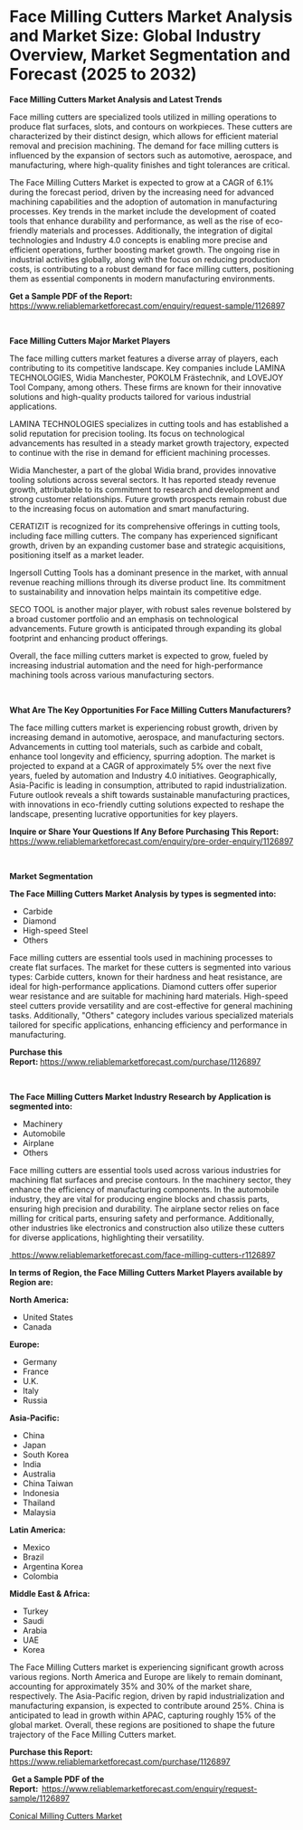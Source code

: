 <p><h1>Face Milling Cutters Market Analysis and Market Size: Global Industry Overview, Market Segmentation and Forecast (2025 to 2032)</h1></p><p><strong>Face Milling Cutters Market Analysis and Latest Trends</strong></p>
<p><p>Face milling cutters are specialized tools utilized in milling operations to produce flat surfaces, slots, and contours on workpieces. These cutters are characterized by their distinct design, which allows for efficient material removal and precision machining. The demand for face milling cutters is influenced by the expansion of sectors such as automotive, aerospace, and manufacturing, where high-quality finishes and tight tolerances are critical.</p><p>The Face Milling Cutters Market is expected to grow at a CAGR of 6.1% during the forecast period, driven by the increasing need for advanced machining capabilities and the adoption of automation in manufacturing processes. Key trends in the market include the development of coated tools that enhance durability and performance, as well as the rise of eco-friendly materials and processes. Additionally, the integration of digital technologies and Industry 4.0 concepts is enabling more precise and efficient operations, further boosting market growth. The ongoing rise in industrial activities globally, along with the focus on reducing production costs, is contributing to a robust demand for face milling cutters, positioning them as essential components in modern manufacturing environments.</p></p>
<p><strong>Get a Sample PDF of the Report:&nbsp;</strong> <a href="https://www.reliablemarketforecast.com/enquiry/request-sample/1126897?utm_campaign=1893&utm_medium=2&utm_source=Github&utm_content=ia&utm_term=18022025&utm_id=face-milling-cutters">https://www.reliablemarketforecast.com/enquiry/request-sample/1126897</a></p>
<p>&nbsp;</p>
<p><strong>Face Milling Cutters Major Market Players</strong></p>
<p><p>The face milling cutters market features a diverse array of players, each contributing to its competitive landscape. Key companies include LAMINA TECHNOLOGIES, Widia Manchester, POKOLM Frästechnik, and LOVEJOY Tool Company, among others. These firms are known for their innovative solutions and high-quality products tailored for various industrial applications.</p><p>LAMINA TECHNOLOGIES specializes in cutting tools and has established a solid reputation for precision tooling. Its focus on technological advancements has resulted in a steady market growth trajectory, expected to continue with the rise in demand for efficient machining processes.</p><p>Widia Manchester, a part of the global Widia brand, provides innovative tooling solutions across several sectors. It has reported steady revenue growth, attributable to its commitment to research and development and strong customer relationships. Future growth prospects remain robust due to the increasing focus on automation and smart manufacturing.</p><p>CERATIZIT is recognized for its comprehensive offerings in cutting tools, including face milling cutters. The company has experienced significant growth, driven by an expanding customer base and strategic acquisitions, positioning itself as a market leader.</p><p>Ingersoll Cutting Tools has a dominant presence in the market, with annual revenue reaching millions through its diverse product line. Its commitment to sustainability and innovation helps maintain its competitive edge.</p><p>SECO TOOL is another major player, with robust sales revenue bolstered by a broad customer portfolio and an emphasis on technological advancements. Future growth is anticipated through expanding its global footprint and enhancing product offerings.</p><p>Overall, the face milling cutters market is expected to grow, fueled by increasing industrial automation and the need for high-performance machining tools across various manufacturing sectors.</p></p>
<p>&nbsp;</p>
<p><strong>What Are The Key Opportunities For Face Milling Cutters Manufacturers?</strong></p>
<p><p>The face milling cutters market is experiencing robust growth, driven by increasing demand in automotive, aerospace, and manufacturing sectors. Advancements in cutting tool materials, such as carbide and cobalt, enhance tool longevity and efficiency, spurring adoption. The market is projected to expand at a CAGR of approximately 5% over the next five years, fueled by automation and Industry 4.0 initiatives. Geographically, Asia-Pacific is leading in consumption, attributed to rapid industrialization. Future outlook reveals a shift towards sustainable manufacturing practices, with innovations in eco-friendly cutting solutions expected to reshape the landscape, presenting lucrative opportunities for key players.</p></p>
<p><strong>Inquire or Share Your Questions If Any Before Purchasing This Report:</strong> <a href="https://www.reliablemarketforecast.com/enquiry/pre-order-enquiry/1126897?utm_campaign=1893&utm_medium=2&utm_source=Github&utm_content=ia&utm_term=18022025&utm_id=face-milling-cutters">https://www.reliablemarketforecast.com/enquiry/pre-order-enquiry/1126897</a></p>
<p>&nbsp;</p>
<p><strong>Market Segmentation</strong></p>
<p><strong>The Face Milling Cutters Market Analysis by types is segmented into:</strong></p>
<p><ul><li>Carbide</li><li>Diamond</li><li>High-speed Steel</li><li>Others</li></ul></p>
<p><p>Face milling cutters are essential tools used in machining processes to create flat surfaces. The market for these cutters is segmented into various types: Carbide cutters, known for their hardness and heat resistance, are ideal for high-performance applications. Diamond cutters offer superior wear resistance and are suitable for machining hard materials. High-speed steel cutters provide versatility and are cost-effective for general machining tasks. Additionally, "Others" category includes various specialized materials tailored for specific applications, enhancing efficiency and performance in manufacturing.</p></p>
<p><strong>Purchase this Report:&nbsp;</strong><a href="https://www.reliablemarketforecast.com/purchase/1126897?utm_campaign=1893&utm_medium=2&utm_source=Github&utm_content=ia&utm_term=18022025&utm_id=face-milling-cutters">https://www.reliablemarketforecast.com/purchase/1126897</a></p>
<p>&nbsp;</p>
<p><strong>The Face Milling Cutters Market Industry Research by Application is segmented into:</strong></p>
<p><ul><li>Machinery</li><li>Automobile</li><li>Airplane</li><li>Others</li></ul></p>
<p><p>Face milling cutters are essential tools used across various industries for machining flat surfaces and precise contours. In the machinery sector, they enhance the efficiency of manufacturing components. In the automobile industry, they are vital for producing engine blocks and chassis parts, ensuring high precision and durability. The airplane sector relies on face milling for critical parts, ensuring safety and performance. Additionally, other industries like electronics and construction also utilize these cutters for diverse applications, highlighting their versatility.</p></p>
<p><a href="https://www.reliablemarketforecast.com/face-milling-cutters-r1126897?utm_campaign=1893&utm_medium=2&utm_source=Github&utm_content=ia&utm_term=18022025&utm_id=face-milling-cutters">&nbsp;https://www.reliablemarketforecast.com/face-milling-cutters-r1126897</a></p>
<p><strong>In terms of Region, the Face Milling Cutters Market Players available by Region are:</strong></p>
<p>
    <p> <strong> North America: </strong>
        <ul>
            <li>United States</li>
            <li>Canada</li>
        </ul>
        </p> 
    <p> <strong> Europe: </strong>
        <ul>
            <li>Germany</li>
            <li>France</li>
            <li>U.K.</li>
            <li>Italy</li>
            <li>Russia</li>
        </ul>
        </p> 
    <p> <strong> Asia-Pacific: </strong>
        <ul>
            <li>China</li>
            <li>Japan</li>
            <li>South Korea</li>
            <li>India</li>
            <li>Australia</li>
            <li>China Taiwan</li>
            <li>Indonesia</li>
            <li>Thailand</li>
            <li>Malaysia</li>
        </ul>
        </p> 
    <p> <strong> Latin America: </strong>
        <ul>
            <li>Mexico</li>
            <li>Brazil</li>
            <li>Argentina Korea</li>
            <li>Colombia</li>
        </ul>
        </p> 
    <p> <strong> Middle East & Africa: </strong>
        <ul>
            <li>Turkey</li>
            <li>Saudi</li>
            <li>Arabia</li>
            <li>UAE</li>
            <li>Korea</li>
        </ul>
    </p>
    </p>
<p><p>The Face Milling Cutters market is experiencing significant growth across various regions. North America and Europe are likely to remain dominant, accounting for approximately 35% and 30% of the market share, respectively. The Asia-Pacific region, driven by rapid industrialization and manufacturing expansion, is expected to contribute around 25%. China is anticipated to lead in growth within APAC, capturing roughly 15% of the global market. Overall, these regions are positioned to shape the future trajectory of the Face Milling Cutters market.</p></p>
<p><strong>Purchase this Report: </strong><a href="https://www.reliablemarketforecast.com/purchase/1126897?utm_campaign=1893&utm_medium=2&utm_source=Github&utm_content=ia&utm_term=18022025&utm_id=face-milling-cutters">https://www.reliablemarketforecast.com/purchase/1126897</a></p>
<p>&nbsp;<strong>Get a Sample PDF of the Report:&nbsp;&nbsp;</strong><a href="https://www.reliablemarketforecast.com/enquiry/request-sample/1126897?utm_campaign=1893&utm_medium=2&utm_source=Github&utm_content=ia&utm_term=18022025&utm_id=face-milling-cutters">https://www.reliablemarketforecast.com/enquiry/request-sample/1126897</a></p>
<p><strong></strong></p>
<p><p><a href="https://github.com/PeterParrish5/Market-Research-Report-List-7/blob/main/conical-milling-cutters-market.md?utm_campaign=1893&utm_medium=2&utm_source=Github&utm_content=ia&utm_term=18022025&utm_id=face-milling-cutters">Conical Milling Cutters Market</a></p></p>